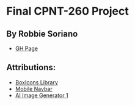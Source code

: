 # Final CPNT-260 Project

## By Robbie Soriano
- [GH Page]()
## Attributions:
- [BoxIcons Library](https://boxicons.com/)
- [Mobile Navbar](https://www.w3schools.com/howto/howto_js_mobile_navbar.asp)
- [AI Image Generator 1](https://www.bing.com/images/create)
